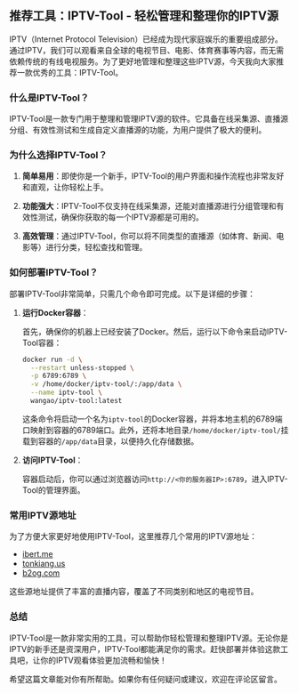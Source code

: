 ## 推荐工具：IPTV-Tool - 轻松管理和整理你的IPTV源

IPTV（Internet Protocol Television）已经成为现代家庭娱乐的重要组成部分。通过IPTV，我们可以观看来自全球的电视节目、电影、体育赛事等内容，而无需依赖传统的有线电视服务。为了更好地管理和整理这些IPTV源，今天我向大家推荐一款优秀的工具：IPTV-Tool。

### 什么是IPTV-Tool？

IPTV-Tool是一款专门用于整理和管理IPTV源的软件。它具备在线采集源、直播源分组、有效性测试和生成自定义直播源的功能，为用户提供了极大的便利。

### 为什么选择IPTV-Tool？

1. **简单易用**：即使你是一个新手，IPTV-Tool的用户界面和操作流程也非常友好和直观，让你轻松上手。

2. **功能强大**：IPTV-Tool不仅支持在线采集源，还能对直播源进行分组管理和有效性测试，确保你获取的每一个IPTV源都是可用的。

3. **高效管理**：通过IPTV-Tool，你可以将不同类型的直播源（如体育、新闻、电影等）进行分类，轻松查找和管理。

### 如何部署IPTV-Tool？

部署IPTV-Tool非常简单，只需几个命令即可完成。以下是详细的步骤：

1. **运行Docker容器**：

    首先，确保你的机器上已经安装了Docker。然后，运行以下命令来启动IPTV-Tool容器：

    ```bash
    docker run -d \
      --restart unless-stopped \
      -p 6789:6789 \
      -v /home/docker/iptv-tool/:/app/data \
      --name iptv-tool \
      wangao/iptv-tool:latest
    ```

    这条命令将启动一个名为`iptv-tool`的Docker容器，并将本地主机的6789端口映射到容器的6789端口。此外，还将本地目录`/home/docker/iptv-tool/`挂载到容器的`/app/data`目录，以便持久化存储数据。

2. **访问IPTV-Tool**：

    容器启动后，你可以通过浏览器访问`http://<你的服务器IP>:6789`，进入IPTV-Tool的管理界面。

### 常用IPTV源地址

为了方便大家更好地使用IPTV-Tool，这里推荐几个常用的IPTV源地址：

- [ibert.me](https://m3u.ibert.me/)
- [tonkiang.us](http://tonkiang.us/)
- [b2og.com](https://iptv.b2og.com/)

这些源地址提供了丰富的直播内容，覆盖了不同类别和地区的电视节目。

### 总结

IPTV-Tool是一款非常实用的工具，可以帮助你轻松管理和整理IPTV源。无论你是IPTV的新手还是资深用户，IPTV-Tool都能满足你的需求。赶快部署并体验这款工具吧，让你的IPTV观看体验更加流畅和愉快！

希望这篇文章能对你有所帮助。如果你有任何疑问或建议，欢迎在评论区留言。
